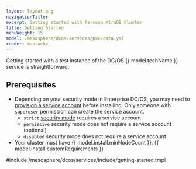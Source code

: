 ```yaml
---
layout: layout.pug
navigationTitle:
excerpt: Getting started with Percona XtraDB Cluster
title: Getting Started
menuWeight: 15
model: /mesosphere/dcos/services/pxc/data.yml
render: mustache
---
```


Getting started with a test instance of the DC/OS {{ model.techName }} service is straightforward.

## Prerequisites


- Depending on your security mode in Enterprise DC/OS, you may need to [provision a service account](/mesosphere/dcos/services/pxc/0.2.0-5.7.21/Operations/security/service-account/) before installing. Only someone with `superuser` permission can create the service account.
	- `strict` [security mode](/mesosphere/dcos/1.12/security/ent/#security-modes) requires a service account
	- `permissive` security mode does not require a service account (optional)
	- `disabled` security mode does not require a service account
- Your cluster must have {{ model.install.minNodeCount }}.
{{ model.install.customRequirements }}

#include /mesosphere/dcos/services/include/getting-started.tmpl
